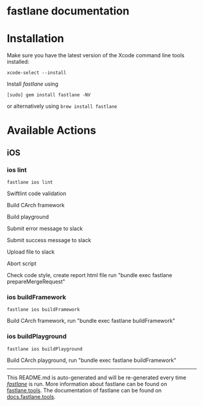fastlane documentation
================
# Installation

Make sure you have the latest version of the Xcode command line tools installed:

```
xcode-select --install
```

Install _fastlane_ using
```
[sudo] gem install fastlane -NV
```
or alternatively using `brew install fastlane`

# Available Actions
## iOS
### ios lint
```
fastlane ios lint
```
Swiftlint code validation

Build CArch framework

Build playground

Submit error message to slack

Submit success message to slack

Upload file to slack

Abort script

Check code style, create report html file run "bundle exec fastlane prepareMergeRequest"
### ios buildFramework
```
fastlane ios buildFramework
```
Build CArch framework, run "bundle exec fastlane buildFramework"
### ios buildPlayground
```
fastlane ios buildPlayground
```
Build CArch playground, run "bundle exec fastlane buildFramework"

----

This README.md is auto-generated and will be re-generated every time [_fastlane_](https://fastlane.tools) is run.
More information about fastlane can be found on [fastlane.tools](https://fastlane.tools).
The documentation of fastlane can be found on [docs.fastlane.tools](https://docs.fastlane.tools).
